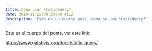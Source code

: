 ```yaml
---
title: Cómo usar StaticQuery?
date: 2019-11-25T00:53:49.411Z
description: 'Este es un cuarto post, como se usa StaticQuery?'
---
```

Este es el cuerpo del posts, ver este link:

https://www.gatsbyjs.org/docs/static-query/
